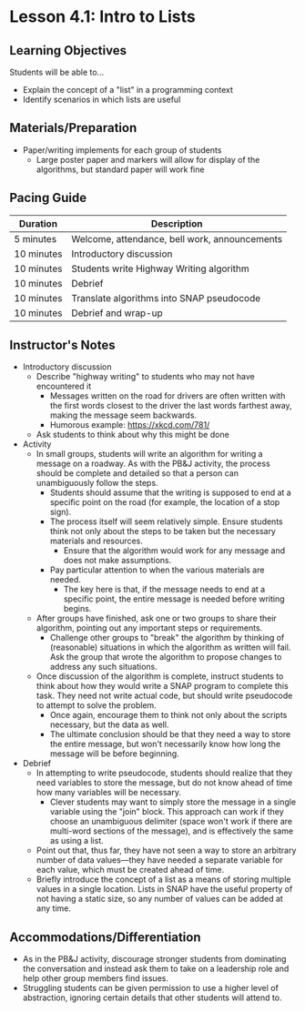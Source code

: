 # Lesson 4.1: Intro to Lists

## Learning Objectives

Students will be able to...

-   Explain the concept of a "list" in a programming context
-   Identify scenarios in which lists are useful

## Materials/Preparation

-   Paper/writing implements for each group of students
    -   Large poster paper and markers will allow for display of the algorithms, but standard paper will work fine 

## Pacing Guide

| Duration   | Description                                   |
| ---------- | --------------------------------------------- |
| 5 minutes  | Welcome, attendance, bell work, announcements |
| 10 minutes | Introductory discussion                       |
| 10 minutes | Students write Highway Writing algorithm      |
| 10 minutes | Debrief                                       |
| 10 minutes | Translate algorithms into SNAP pseudocode     |
| 10 minutes | Debrief and wrap-up                           |

## Instructor's Notes

-   Introductory discussion
    -   Describe "highway writing" to students who may not have encountered it
        -   Messages written on the road for drivers are often written with the first words closest to the driver the last words farthest away, making the message seem backwards.
        -   Humorous example: <https://xkcd.com/781/>
    -   Ask students to think about why this might be done
-   Activity
    -   In small groups, students will write an algorithm for writing a message on a roadway.  As with the PB&J activity, the process should be complete and detailed so that a person can unambiguously follow the steps.
        -   Students should assume that the writing is supposed to end at a specific point on the road (for example, the location of a stop sign). 
        -   The process itself will seem relatively simple.  Ensure students think not only about the steps to be taken but the necessary materials and resources.
            -   Ensure that the algorithm would work for any message and does not make assumptions.
        -   Pay particular attention to when the various materials are needed.
            -   The key here is that, if the message needs to end at a specific point, the entire message is needed before writing begins.
    -   After groups have finished, ask one or two groups to share their algorithm, pointing out any important steps or requirements.
        -   Challenge other groups to "break" the algorithm by thinking of (reasonable) situations in which the algorithm as written will fail.  Ask the group that wrote the algorithm to propose changes to address any such situations.
    -   Once discussion of the algorithm is complete, instruct students to think about how they would write a SNAP program to complete this task.  They need not write actual code, but should write pseudocode to attempt to solve the problem.  
        -   Once again, encourage them to think not only about the scripts necessary, but the data as well.
        -   The ultimate conclusion should be that they need a way to store the entire message, but won't necessarily know how long the message will be before beginning.
-   Debrief
    -   In attempting to write pseudocode, students should realize that they need variables to store the message, but do not know ahead of time how many variables will be necessary.
        -   Clever students may want to simply store the message in a single variable using the "join" block.  This approach can work if they choose an unambiguous delimiter (space won't work if there are multi-word sections of the message), and is effectively the same as using a list.
    -   Point out that, thus far, they have not seen a way to store an arbitrary number of data values—they have needed a separate variable for each value, which must be created ahead of time.
    -   Briefly introduce the concept of a list as a means of storing multiple values in a single location.  Lists in SNAP have the useful property of not having a static size, so any number of values can be added at any time.

## Accommodations/Differentiation

-   As in the PB&J activity, discourage stronger students from dominating the conversation and instead ask them to take on a leadership role and help other group members find issues.
-   Struggling students can be given permission to use a higher level of abstraction, ignoring certain details that other students will attend to.
